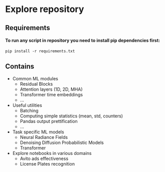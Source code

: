 # Explore repository

## Requirements

#### To run any script in repository you need to install pip dependencies first:

`pip install -r requirements.txt`

## Contains

- Common ML modules
    - Residual Blocks
    - Attention layers (1D, 2D, MHA)
    - Transformer time embeddings
    - ...
- Useful utilities
    - Batching
    - Computing simple statistics (mean, std, counters)
    - Pandas output prettification
    - ...
- Task specific ML models
    - Neural Radiance Fields
    - Denoising Diffusion Probabilistic Models
    - Transformer
- Explore notebooks in various domains
    - Avito ads effectiveness
    - License Plates recognition

